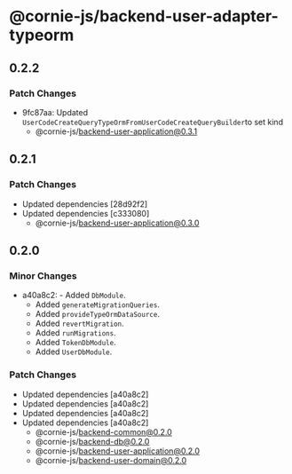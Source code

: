 # @cornie-js/backend-user-adapter-typeorm

## 0.2.2

### Patch Changes

- 9fc87aa: Updated `UserCodeCreateQueryTypeOrmFromUserCodeCreateQueryBuilder`to set kind
  - @cornie-js/backend-user-application@0.3.1

## 0.2.1

### Patch Changes

- Updated dependencies [28d92f2]
- Updated dependencies [c333080]
  - @cornie-js/backend-user-application@0.3.0

## 0.2.0

### Minor Changes

- a40a8c2: - Added `DbModule`.
  - Added `generateMigrationQueries`.
  - Added `provideTypeOrmDataSource`.
  - Added `revertMigration`.
  - Added `runMigrations`.
  - Added `TokenDbModule`.
  - Added `UserDbModule`.

### Patch Changes

- Updated dependencies [a40a8c2]
- Updated dependencies [a40a8c2]
- Updated dependencies [a40a8c2]
- Updated dependencies [a40a8c2]
  - @cornie-js/backend-common@0.2.0
  - @cornie-js/backend-db@0.2.0
  - @cornie-js/backend-user-application@0.2.0
  - @cornie-js/backend-user-domain@0.2.0
